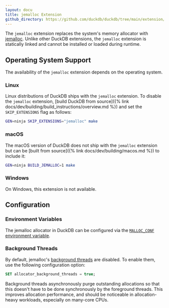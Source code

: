 ```yaml
---
layout: docu
title: jemalloc Extension
github_directory: https://github.com/duckdb/duckdb/tree/main/extension/jemalloc
---
```


The `jemalloc` extension replaces the system's memory allocator with [jemalloc](https://jemalloc.net/).
Unlike other DuckDB extensions, the `jemalloc` extension is statically linked and cannot be installed or loaded during runtime.

## Operating System Support

The availability of the `jemalloc` extension depends on the operating system.

### Linux

Linux distributions of DuckDB ships with the `jemalloc` extension.
To disable the `jemalloc` extension, [build DuckDB from source]({% link docs/dev/building/build_instructions/overview.md %}) and set the `SKIP_EXTENSIONS` flag as follows:

```bash
GEN=ninja SKIP_EXTENSIONS="jemalloc" make
```

### macOS

The macOS version of DuckDB does not ship with the `jemalloc` extension but can be [built from source]({% link docs/dev/building/macos.md %}) to include it:

```bash
GEN=ninja BUILD_JEMALLOC=1 make
```

### Windows

On Windows, this extension is not available.

## Configuration

### Environment Variables

The jemalloc allocator in DuckDB can be configured via the [`MALLOC_CONF` environment variable](https://jemalloc.net/jemalloc.3.html#environment).

### Background Threads

By default, jemalloc's [background threads](https://jemalloc.net/jemalloc.3.html#background_thread) are disabled. To enable them, use the following configuration option:

```sql
SET allocator_background_threads = true;
```

Background threads asynchronously purge outstanding allocations so that this doesn't have to be done synchronously by the foreground threads. This improves allocation performance, and should be noticeable in allocation-heavy workloads, especially on many-core CPUs.
